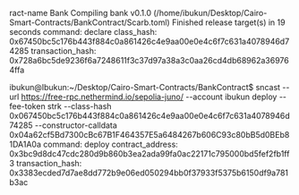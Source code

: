 ract-name Bank
   Compiling bank v0.1.0 (/home/ibukun/Desktop/Cairo-Smart-Contracts/BankContract/Scarb.toml)
    Finished release target(s) in 19 seconds
command: declare
class_hash: 0x67450bc5c176b443f884c0a861426c4e9aa00e0e4c6f7c631a4078946d74285
transaction_hash: 0x728a6bc5de9236f6a7248611f3c37d97a38a3c0aa26cd4db68962a369764ffa

ibukun@Ibukun:~/Desktop/Cairo-Smart-Contracts/BankContract$ sncast --url https://free-rpc.nethermind.io/sepolia-juno/ --account ibukun deploy --fee-token strk --class-hash 0x067450bc5c176b443f884c0a861426c4e9aa00e0e4c6f7c631a4078946d74285 --constructor-calldata 0x04a62cf5Bd7300cBc67B1F464357E5a6484267b606C93c80bB5d0BEb81DA1A0a
command: deploy
contract_address: 0x3bc9d8dc47cdc280d9b860b3ea2ada99fa0ac22171c795000bd5fef2fb1ff3
transaction_hash: 0x3383ecded7d7ae8dd772b9e06ed050294bb0f37933f5375b6150df9a781b3ac